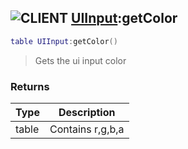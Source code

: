 ## ![](images/client.png "CLIENT") [UIInput](ui_input):getColor

```lua
table UIInput:getColor()
```

> Gets the ui input color

### Returns

| Type  | Description      |
| ----- | ---------------- |
| table | Contains r,g,b,a |
